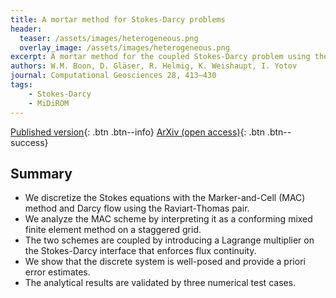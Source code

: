 ```yaml
---
title: A mortar method for Stokes-Darcy problems
header: 
  teaser: /assets/images/heterogeneous.png
  overlay_image: /assets/images/heterogeneous.png
excerpt: A mortar method for the coupled Stokes-Darcy problem using the MAC scheme for Stokes and mixed finite elements for Darcy
authors: W.M. Boon, D. Gläser, R. Helmig, K. Weishaupt, I. Yotov
journal: Computational Geosciences 28, 413–430
tags: 
    - Stokes-Darcy
    - MiDiROM
---
```


[Published version](https://doi.org/10.1007/s10596-023-10267-6){: .btn .btn--info}
[ArXiv (open access)](https://arxiv.org/abs/2402.10615){: .btn .btn--success}

## Summary
- We discretize the Stokes equations with the Marker-and-Cell (MAC) method and Darcy flow using the Raviart-Thomas pair.
- We analyze the MAC scheme by interpreting it as a conforming mixed finite element method on a staggered grid.
- The two schemes are coupled by introducing a Lagrange multiplier on the Stokes-Darcy interface that enforces flux continuity.
- We show that the discrete system is well-posed and provide a priori error estimates.
- The analytical results are validated by three numerical test cases.